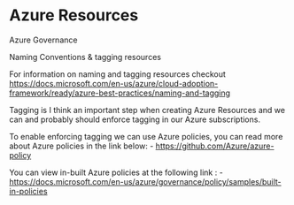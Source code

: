 # Azure Resources

Azure Governance

Naming Conventions & tagging resources

For information on naming and tagging resources checkout
https://docs.microsoft.com/en-us/azure/cloud-adoption-framework/ready/azure-best-practices/naming-and-tagging

Tagging is I think an important step when creating Azure Resources and we can and probably should
enforce tagging in our Azure subscriptions.

To enable enforcing tagging we can use Azure policies, you can read more about Azure policies in the link below: -
https://github.com/Azure/azure-policy

You can view in-built Azure policies at the following link : -
https://docs.microsoft.com/en-us/azure/governance/policy/samples/built-in-policies